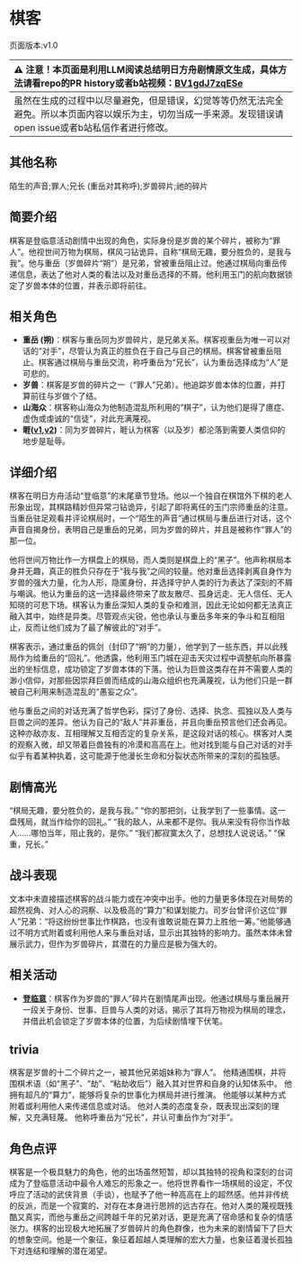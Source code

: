 # 棋客
页面版本:v1.0
 

| :warning: 注意！本页面是利用LLM阅读总结明日方舟剧情原文生成，具体方法请看repo的PR history或者b站视频：[BV1gdJ7zqESe](https://www.bilibili.com/video/BV1gdJ7zqESe/)         |
|:----------------------------|
| 虽然在生成的过程中以尽量避免，但是错误，幻觉等等仍然无法完全避免。所以本页面内容以娱乐为主，切勿当成一手来源。发现错误请open issue或者b站私信作者进行修改。|



## 其他名称
陌生的声音;罪人;兄长 (重岳对其称呼);岁兽碎片;祂的碎片
## 简要介绍
棋客是登临意活动剧情中出现的角色，实际身份是岁兽的某个碎片，被称为“罪人”。他视世间万物为棋局，棋风刁钻诡异，自称“棋局无趣，要分胜负的，是我与我”。他与重岳（岁兽碎片“朔”）是兄弟，曾被重岳阻止过。他通过棋局向重岳传递信息，表达了他对人类的看法以及对重岳选择的不屑。他利用玉门的航向数据锁定了岁兽本体的位置，并表示即将前往。
## 相关角色
-   **重岳 (朔)**：棋客与重岳同为岁兽碎片，是兄弟关系。棋客视重岳为唯一可以对话的“对手”，尽管认为真正的胜负在于自己与自己的棋局。棋客曾被重岳阻止。棋客通过棋局与重岳交流，称呼重岳为“兄长”，认为重岳选择成为“人”是可悲的。
-   **岁兽**：棋客是岁兽的碎片之一（“罪人”兄弟）。他追踪岁兽本体的位置，并打算前往与岁做个了结。
-   **山海众**：棋客称山海众为他制造混乱所利用的“棋子”，认为他们是得了癔症、虚伪或虔诚的“信徒”，对此充满蔑视。
-   **睚([v1](extended_char_ya.md),[v2](../char_v3/extended_char_ya.md))**：同为岁兽碎片，睚认为棋客（以及岁）都沦落到需要人类信仰的地步是耻辱。
## 详细介绍
棋客在明日方舟活动“登临意”的末尾章节登场。他以一个独自在棋馆外下棋的老人形象出现，其棋路精妙但异常刁钻诡异，引起了即将离任的玉门宗师重岳的注意。当重岳驻足观看并评论棋局时，一个“陌生的声音”通过棋局与重岳进行对话，这个声音自揭身份，表明自己是重岳的兄弟，同为岁兽的碎片，并且是被称作“罪人”的那一位。

他将世间万物比作一方棋盘上的棋局，而人类则是棋盘上的“黑子”。他声称棋局本身并无趣，真正的胜负只存在于“我与我”之间的较量。他对重岳选择剥离自身作为岁兽的强大力量，化为人形，隐匿身份，并选择守护人类的行为表达了深刻的不屑与嘲讽。他认为重岳的这一选择最终带来了故友散尽、孤身远走、无人信任、无人知晓的可悲下场。棋客认为重岳深知人类的复杂和难测，因此无论如何都无法真正融入其中，始终是异类。尽管观点尖锐，他也承认与重岳多年来的争斗和互相阻止，反而让他们成为了最了解彼此的“对手”。

棋客表示，通过重岳的佩剑（封印了“朔”的力量），他学到了一些东西，并以此残局作为给重岳的“回礼”。他透露，他利用玉门城在迎击天灾过程中调整航向所暴露出的坐标信息，成功锁定了岁兽本体的下落。他认为巨兽这类存在并不需要人类的渺小信仰，对那些因崇拜巨兽而结成的山海众组织也充满蔑视，认为他们只是一群被自己利用来制造混乱的“愚妄之众”。

他与重岳之间的对话充满了哲学色彩，探讨了身份、选择、执念、孤独以及人类与巨兽之间的差异。他认为自己的“敌人”并非重岳，并且向重岳预言他们还会再见。这种亦敌亦友、互相理解又互相否定的复杂关系，是这段对话的核心。棋客对人类的观察入微，却又带着巨兽独有的冷漠和高高在上。他对找到能与自己对话的对手似乎有着某种执着，这可能源于他漫长生命和分裂状态所带来的深刻的孤独感。
## 剧情高光
“棋局无趣，要分胜负的，是我与我。”
“你的那把剑，让我学到了一些事情。这一盘残局，就当作给你的回礼。”
“我的敌人，从来都不是你。我从来没有将你当作敌人......哪怕当年，阻止我的，是你。”
“我们都寂寞太久了，总想找人说说话。”
“保重，兄长。”
## 战斗表现
文本中未直接描述棋客的战斗能力或在冲突中出手。他的力量更多体现在对局势的超然视角、对人心的洞察、以及极高的“算力”和谋划能力。司岁台曾评价这位“罪人”兄弟：“将这纷纷世事比作棋路，也没有谁敢说能在算力上胜他一筹。”他能够通过不明方式附着或利用他人来与重岳对话，显示出其独特的影响力。虽然本体未曾展示武力，但作为岁兽碎片，其潜在的力量应是极为强大的。
## 相关活动
-   **[登临意](../stories/act23side.md)**：棋客作为岁兽的“罪人”碎片在剧情尾声出现。他通过棋局与重岳展开一段关于身份、世事、巨兽与人类的对话，揭示了其将万物视为棋局的理念，并借此机会锁定了岁兽本体的位置，为后续剧情埋下伏笔。
## trivia
棋客是岁兽的十二个碎片之一，被其他兄弟姐妹称为“罪人”。
他精通围棋，并将围棋术语（如“黑子”、“劫”、“粘劫收后”）融入其对世界和自身的认知体系中。
他拥有超凡的“算力”，能够将复杂的世事化为棋局并进行推演。
他能够以某种方式附着或利用他人来传递信息或对话。
他对人类的态度复杂，既表现出深刻的理解，又充满轻蔑。
他称呼重岳为“兄长”，并认可重岳作为“对手”。
## 角色点评
棋客是一个极具魅力的角色，他的出场虽然短暂，却以其独特的视角和深刻的台词成为了登临意活动中最令人难忘的形象之一。他将世界看作一场棋局的设定，不仅呼应了活动的武侠背景（手谈），也赋予了他一种高高在上的超然感。他并非传统的反派，而是一个寂寞的、对存在本身进行思辨的远古存在。他对人类的蔑视既残酷又真实，而他与重岳之间跨越千年的兄弟对话，更是充满了宿命感和复杂的情感张力。棋客的出现极大地拓展了岁兽碎片的角色群像，也为未来的剧情留下了巨大的想象空间。他是一个象征，象征着超越人类理解的宏大力量，也象征着漫长孤独下对连结和理解的潜在渴望。